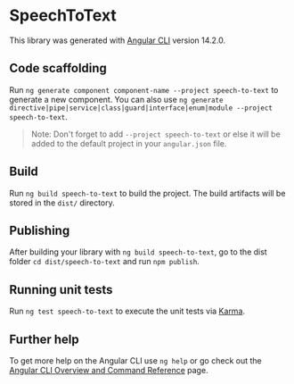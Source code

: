 # SpeechToText

This library was generated with [Angular CLI](https://github.com/angular/angular-cli) version 14.2.0.

## Code scaffolding

Run `ng generate component component-name --project speech-to-text` to generate a new component. You can also use `ng generate directive|pipe|service|class|guard|interface|enum|module --project speech-to-text`.
> Note: Don't forget to add `--project speech-to-text` or else it will be added to the default project in your `angular.json` file. 

## Build

Run `ng build speech-to-text` to build the project. The build artifacts will be stored in the `dist/` directory.

## Publishing

After building your library with `ng build speech-to-text`, go to the dist folder `cd dist/speech-to-text` and run `npm publish`.

## Running unit tests

Run `ng test speech-to-text` to execute the unit tests via [Karma](https://karma-runner.github.io).

## Further help

To get more help on the Angular CLI use `ng help` or go check out the [Angular CLI Overview and Command Reference](https://angular.io/cli) page.
